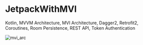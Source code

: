 # JetpackWithMVI
Kotlin, MVVM Architecture, MVI Architecture, Dagger2, Retrofit2, Coroutines, Room Persistence, REST API, Token Authentication

![mvi_arc](https://user-images.githubusercontent.com/16537977/70466969-ab3f6100-1b07-11ea-922d-263f3ca3c78e.jpeg)
